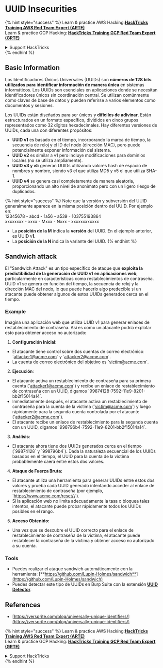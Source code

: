 # UUID Insecurities

{% hint style="success" %}
Learn & practice AWS Hacking:<img src="/.gitbook/assets/arte.png" alt="" data-size="line">[**HackTricks Training AWS Red Team Expert (ARTE)**](https://training.hacktricks.xyz/courses/arte)<img src="/.gitbook/assets/arte.png" alt="" data-size="line">\
Learn & practice GCP Hacking: <img src="/.gitbook/assets/grte.png" alt="" data-size="line">[**HackTricks Training GCP Red Team Expert (GRTE)**<img src="/.gitbook/assets/grte.png" alt="" data-size="line">](https://training.hacktricks.xyz/courses/grte)

<details>

<summary>Support HackTricks</summary>

* Check the [**subscription plans**](https://github.com/sponsors/carlospolop)!
* **Join the** 💬 [**Discord group**](https://discord.gg/hRep4RUj7f) or the [**telegram group**](https://t.me/peass) or **follow** us on **Twitter** 🐦 [**@hacktricks\_live**](https://twitter.com/hacktricks\_live)**.**
* **Share hacking tricks by submitting PRs to the** [**HackTricks**](https://github.com/carlospolop/hacktricks) and [**HackTricks Cloud**](https://github.com/carlospolop/hacktricks-cloud) github repos.

</details>
{% endhint %}

## Basic Information

Los Identificadores Únicos Universales (UUIDs) son **números de 128 bits utilizados para identificar información de manera única** en sistemas informáticos. Los UUIDs son esenciales en aplicaciones donde se necesitan identificadores únicos sin coordinación central. Se utilizan comúnmente como claves de base de datos y pueden referirse a varios elementos como documentos y sesiones.

Los UUIDs están diseñados para ser únicos y **difíciles de adivinar**. Están estructurados en un formato específico, divididos en cinco grupos representados como 32 dígitos hexadecimales. Hay diferentes versiones de UUIDs, cada una con diferentes propósitos:

* **UUID v1** es basado en el tiempo, incorporando la marca de tiempo, la secuencia de reloj y el ID del nodo (dirección MAC), pero puede potencialmente exponer información del sistema.
* **UUID v2** es similar a v1 pero incluye modificaciones para dominios locales (no se utiliza ampliamente).
* **UUID v3 y v5** generan UUIDs utilizando valores hash de espacio de nombres y nombre, siendo v3 el que utiliza MD5 y v5 el que utiliza SHA-1.
* **UUID v4** se genera casi completamente de manera aleatoria, proporcionando un alto nivel de anonimato pero con un ligero riesgo de duplicados.

{% hint style="success" %}
Note que la versión y subversión del UUID generalmente aparece en la misma posición dentro del UUID. Por ejemplo en:\
12345678 - abcd - 1a56 - a539 - 103755193864\
xxxxxxxx  - xxxx - Mxxx - Nxxx - xxxxxxxxxxxx

* La **posición de la M** indica la **versión** del UUID. En el ejemplo anterior, es UUID v**1**.
* La **posición de la N** indica la variante del UUID.
{% endhint %}

## Sandwich attack

El "Sandwich Attack" es un tipo específico de ataque que **exploita la predictibilidad de la generación de UUID v1 en aplicaciones web**, particularmente en características como restablecimientos de contraseña. UUID v1 se genera en función del tiempo, la secuencia de reloj y la dirección MAC del nodo, lo que puede hacerlo algo predecible si un atacante puede obtener algunos de estos UUIDs generados cerca en el tiempo.

### Example

Imagina una aplicación web que utiliza UUID v1 para generar enlaces de restablecimiento de contraseña. Así es como un atacante podría explotar esto para obtener acceso no autorizado:

1. **Configuración Inicial**:

* El atacante tiene control sobre dos cuentas de correo electrónico: \`attacker1@acme.com\` y \`attacker2@acme.com\`.
* La cuenta de correo electrónico del objetivo es \`victim@acme.com\`.

2. **Ejecución**:

* El atacante activa un restablecimiento de contraseña para su primera cuenta (\`attacker1@acme.com\`) y recibe un enlace de restablecimiento de contraseña con un UUID, digamos \`99874128-7592-11e9-8201-bb2f15014a14\`.
* Inmediatamente después, el atacante activa un restablecimiento de contraseña para la cuenta de la víctima (\`victim@acme.com\`) y luego rápidamente para la segunda cuenta controlada por el atacante (\`attacker2@acme.com\`).
* El atacante recibe un enlace de restablecimiento para la segunda cuenta con un UUID, digamos \`998796b4-7592-11e9-8201-bb2f15014a14\`.

3. **Análisis**:

* El atacante ahora tiene dos UUIDs generados cerca en el tiempo (\`99874128\` y \`998796b4\`). Dada la naturaleza secuencial de los UUIDs basados en el tiempo, el UUID para la cuenta de la víctima probablemente caerá entre estos dos valores.

4. **Ataque de Fuerza Bruta:**

* El atacante utiliza una herramienta para generar UUIDs entre estos dos valores y prueba cada UUID generado intentando acceder al enlace de restablecimiento de contraseña (por ejemplo, \`https://www.acme.com/reset/\<generated-UUID>\`).
* Si la aplicación web no limita adecuadamente la tasa o bloquea tales intentos, el atacante puede probar rápidamente todos los UUIDs posibles en el rango.

5. **Acceso Obtenido:**

* Una vez que se descubre el UUID correcto para el enlace de restablecimiento de contraseña de la víctima, el atacante puede restablecer la contraseña de la víctima y obtener acceso no autorizado a su cuenta.

### Tools

* Puedes realizar el ataque sandwich automáticamente con la herramienta: [**https://github.com/Lupin-Holmes/sandwich**](https://github.com/Lupin-Holmes/sandwich)
* Puedes detectar este tipo de UUIDs en Burp Suite con la extensión [**UUID Detector**](https://portswigger.net/bappstore/65f32f209a72480ea5f1a0dac4f38248).

## References

* [https://versprite.com/blog/universally-unique-identifiers/](https://versprite.com/blog/universally-unique-identifiers/)

{% hint style="success" %}
Learn & practice AWS Hacking:<img src="/.gitbook/assets/arte.png" alt="" data-size="line">[**HackTricks Training AWS Red Team Expert (ARTE)**](https://training.hacktricks.xyz/courses/arte)<img src="/.gitbook/assets/arte.png" alt="" data-size="line">\
Learn & practice GCP Hacking: <img src="/.gitbook/assets/grte.png" alt="" data-size="line">[**HackTricks Training GCP Red Team Expert (GRTE)**<img src="/.gitbook/assets/grte.png" alt="" data-size="line">](https://training.hacktricks.xyz/courses/grte)

<details>

<summary>Support HackTricks</summary>

* Check the [**subscription plans**](https://github.com/sponsors/carlospolop)!
* **Join the** 💬 [**Discord group**](https://discord.gg/hRep4RUj7f) or the [**telegram group**](https://t.me/peass) or **follow** us on **Twitter** 🐦 [**@hacktricks\_live**](https://twitter.com/hacktricks\_live)**.**
* **Share hacking tricks by submitting PRs to the** [**HackTricks**](https://github.com/carlospolop/hacktricks) and [**HackTricks Cloud**](https://github.com/carlospolop/hacktricks-cloud) github repos.

</details>
{% endhint %}
